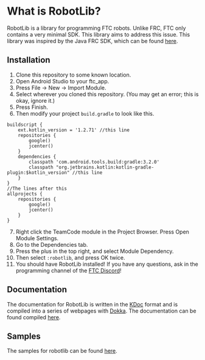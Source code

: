 What is RobotLib?
==
RobotLib is a library for programming FTC robots. Unlike FRC, FTC only contains 
a very minimal SDK. This library aims to address this issue. This library was
inspired by the Java FRC SDK, which can be found [here](https://github.com/wpilibsuite/allwpilib/tree/master/wpilibj). 

Installation
--
1. Clone this repository to some known location.
2. Open Android Studio to your ftc_app.
3. Press File -> New -> Import Module.
4. Select wherever you cloned this repository. (You may get an error; this is okay, ignore it.)
5. Press Finish.
6. Then modify your project `build.gradle` to look like this.
```
buildscript {
    ext.kotlin_version = '1.2.71' //this line
    repositories {
        google()
        jcenter()
    }
    dependencies {
        classpath 'com.android.tools.build:gradle:3.2.0'
        classpath "org.jetbrains.kotlin:kotlin-gradle-plugin:$kotlin_version" //this line
    }
}
//The lines after this
allprojects {
    repositories {
        google()
        jcenter()
    }
}
```
7. Right click the TeamCode module in the Project Browser. Press Open Module Settings.
8. Go to the Dependencies tab.
9. Press the plus in the top right, and select Module Dependency.
10. Then select `:robotlib`, and press OK twice.
11. You should have RobotLib installed! If you have any questions, ask in the programming channel of the [FTC Discord](https://discord.gg/8v3cbkj)!

Documentation
--
The documentation for RobotLib is written in the [KDoc](https://kotlinlang.org/docs/reference/kotlin-doc.html) format and is compiled into a series of webpages with [Dokka](https://github.com/Kotlin/dokka). The documentation can be found compiled [here](https://jdroids.github.io/robotlib/).

Samples
--
The samples for robotlib can be found [here](https://github.com/JDroids/robotlib-examples).
